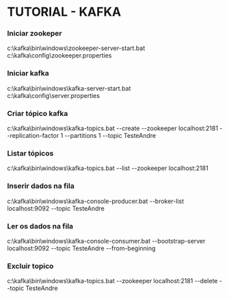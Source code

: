 <h1>TUTORIAL - KAFKA</h1>

<h3>Iniciar zookeper</h3>
c:\kafka\bin\windows\zookeeper-server-start.bat c:\kafka\config\zookeeper.properties

<h3>Iniciar kafka</h3>
c:\kafka\bin\windows\kafka-server-start.bat c:\kafka\config\server.properties

<h3>Criar tópico kafka</h3>
c:\kafka\bin\windows\kafka-topics.bat --create --zookeeper localhost:2181 --replication-factor 1 --partitions 1 --topic TesteAndre

<h3>Listar tópicos</h3>
c:\kafka\bin\windows\kafka-topics.bat --list --zookeeper localhost:2181

<h3>Inserir dados na fila</h3>
c:\kafka\bin\windows\kafka-console-producer.bat --broker-list localhost:9092 --topic TesteAndre

<h3>Ler os dados na fila</h3>
c:\kafka\bin\windows\kafka-console-consumer.bat --bootstrap-server localhost:9092 --topic TesteAndre --from-beginning

<h3>Excluir topico</h3>
c:\kafka\bin\windows\kafka-topics.bat --zookeeper localhost:2181 --delete --topic TesteAndre
